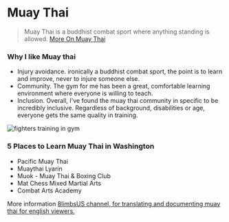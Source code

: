 # Muay Thai

> Muay Thai is a buddhist combat sport where anything standing is allowed.
	[More On Muay Thai](https://yokkao.com/pages/what-is-muay-thai)
  

### Why I like Muay thai
- Injury avoidance. ironically a buddhist combat sport, the point is to learn and improve, never to injure someone else.
- Community. The gym for me has been a great, comfortable learning environment where everyone is willing to teach.
- Inclusion. Overall, I've found the muay thai community in specific to be incredibly inclusive. 
Regardless of background, disabilities or age, everyone gets the same quality in training.

![fighters training in gym](capture.jpg)

### 5 Places to Learn Muay Thai in Washington
- Pacific Muay Thai
- Muaythai Lyarin
- Muok - Muay Thai & Boxing Club
- Mat Chess Mixed Martial Arts
- Combat Arts Academy

More information
[8limbsUS channel, for translating and documenting muay thai for english viewers.](https://www.youtube.com/@8limbsUs/videos)

